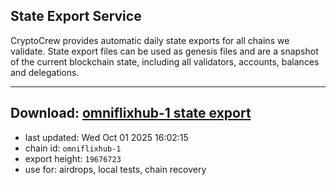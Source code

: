 ## State Export Service
CryptoCrew provides automatic daily state exports for all chains we validate. State export files can be used as genesis files and are a snapshot of the current blockchain state, including all validators, accounts, balances and delegations.

---
**Download: [omniflixhub-1 state export](https://dl-eu2.ccvalidators.com/SERVICE/omniflixhub/omniflixhub-1_export_19676723.json)**
---

- last updated: Wed Oct 01 2025 16:02:15
- chain id: `omniflixhub-1`
- export height: `19676723`
- use for: airdrops, local tests, chain recovery
